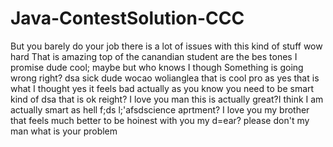 # Java-ContestSolution-CCC
But you barely do your job
there is a lot of issues with this kind of stuff
wow hard
That is amazing
top of the canandian student are the bes tones I promise dude
cool;
maybe but who knows
I though
Something is going wrong right?
dsa
sick dude
wocao
wolianglea
that is cool pro
as
yes that is what I thought
yes it feels bad actually as you know
you need to be smart kind of 
dsa
that is ok  reight?
I love you man this is actually great?I think I am actually smart as hell
f;ds l;'afsdscience aprtment?
I love you my brother
that feels much better to be hoinest with you my d=ear?
please don't my man what is your problem
